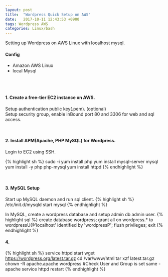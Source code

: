 ```yaml
---
layout: post
title:  "Wordpress Quick Setup on AWS"
date:   2017-10-11 12:43:53 +0900
tags: Wordpress AWS
categories: Linux/bash
---
```


Setting up Wordpress on AWS Linux with localhost mysql.

#### Config
 - Amazon AWS Linux
 - local Mysql
<br>
<br>

#### 1. Create a free-tier EC2 instance on AWS.

Setup authentication public key(.pem). (optional)<br>
Setup security group, enable inBound port 80 and 3306 for web and sql access.

<br>

#### 2. Install APM(Apache, PHP MySQL) for Wordpress.

Login to EC2 using SSH.

{% highlight sh %}
sudo -i
yum install php
yum install mysql-server mysql
yum install -y php php-mysql
yum install httpd
{% endhighlight %}

<br>

#### 3. MySQL Setup

Start up MySQL daemon and run sql client.
{% highlight sh %}
/etc/init.d/mysqld start
mysql
{% endhighlight %}

In MySQL, create a wordpress database and setup admin db admin user.
{% highlight sql %}
create database wordpress;
grant all on wordpress.* to wordpressU@'localhost' identified by 'wordpressP';
flush privileges;
exit
{% endhighlight %}

#### 4.

{% highlight sh %}
service httpd start
wget https://wordpress.org/latest.tar.gz
cd /var/www/html
tar xzf latest.tar.gz
chown -R apache.apache wordpress #Check User and Group is set same - apache
service httpd restart
{% endhighlight %}